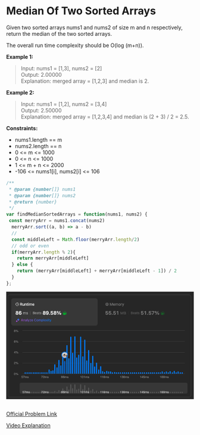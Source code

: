# Median Of Two Sorted Arrays

Given two sorted arrays nums1 and nums2 of size m and n respectively, return the median of the two sorted arrays.

The overall run time complexity should be O(log (m+n)).

**Example 1:**

> Input: nums1 = [1,3], nums2 = [2] </br>
> Output: 2.00000  </br>
> Explanation: merged array = [1,2,3] and median is 2.

**Example 2:**

> Input: nums1 = [1,2], nums2 = [3,4]  </br>
> Output: 2.50000  </br>
> Explanation: merged array = [1,2,3,4] and median is (2 + 3) / 2 = 2.5.

**Constraints:**

- nums1.length == m
- nums2.length == n
- 0 <= m <= 1000
- 0 <= n <= 1000
- 1 <= m + n <= 2000
- -106 <= nums1[i], nums2[i] <= 106

```javascript
/**
 * @param {number[]} nums1
 * @param {number[]} nums2
 * @return {number}
 */
var findMedianSortedArrays = function(nums1, nums2) {
 const merryArr = nums1.concat(nums2)
  merryArr.sort((a, b) => a - b)
  // 
  const middleLeft = Math.floor(merryArr.length/2)
  // odd or even
  if(merryArr.length % 2){
    return merryArr[middleLeft]
  } else {
    return (merryArr[middleLeft] + merryArr[middleLeft - 1]) / 2
  }
};
```

![alt text](./image/4medianOfTwoArrays01.png)

```javascript

```

[Official Problem Link](https://leetcode.com/problems/median-of-two-sorted-arrays/)

[Video Explanation](https://www.youtube.com/watch?v=2sgT3XXdWEQ)
